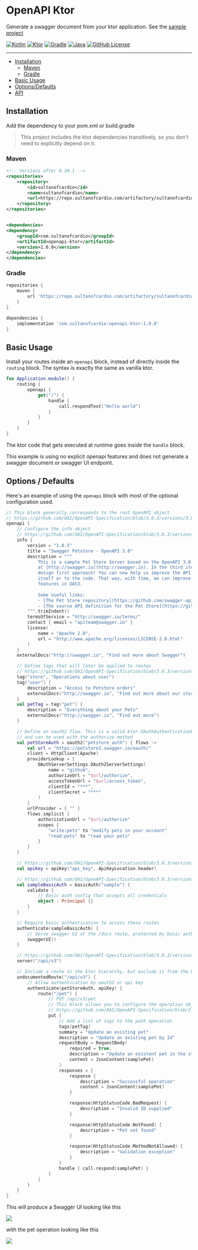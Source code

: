 # OpenAPI Ktor

Generate a swagger document from your ktor application. See the 
[sample project](https://github.com/sultanofcardio/openapi-ktor-sample)

[![Kotlin](https://img.shields.io/badge/kotlin-1.5.20-blue.svg?logo=kotlin)](http://kotlinlang.org)
[![Ktor](https://img.shields.io/badge/ktor-1.5.3-orange.svg)](https://ktor.io/)
[![Gradle](https://img.shields.io/badge/gradle-6.7-green.svg?logo=gradle)](http://kotlinlang.org)
[![Java](https://img.shields.io/badge/java-1.8-red.svg?logo=java)](http://kotlinlang.org)
[![GitHub License](https://img.shields.io/badge/license-Apache%20License%202.0-blue.svg?style=flat)](http://www.apache.org/licenses/LICENSE-2.0)

---

* [Installation](#installation)
    * [Maven](#maven)
    * [Gradle](#gradle)
* [Basic Usage](#basic-usage)
* [Options/Defaults](#options--defaults)
* [API]()

## Installation

Add the dependency to your pom.xml or build.gradle

> This project includes the ktor dependencies transitively, so you don't need
> to explicitly depend on it.

### Maven

```xml
<!-- Versions after 0.30.1 -->
<repositories>
    <repository>
        <id>sultanofcardio</id>
        <name>sultanofcardio</name>
        <url>https://repo.sultanofcardio.com/artifactory/sultanofcardio/</url>
    </repository>
</repositories>


<dependencies>
<dependency>
    <groupId>com.sultanofcardio</groupId>
    <artifactId>openapi-ktor</artifactId>
    <version>1.0.0</version>
</dependency>
</dependencies>
```

### Gradle

```groovy
repositories {
    maven {
        url 'https://repo.sultanofcardio.com/artifactory/sultanofcardio'
    }
}

dependencies {
    implementation 'com.sultanofcardio:openapi-ktor:1.0.0'
}
```

## Basic Usage

Install your routes inside an `openapi` block, instead of directly inside the
`routing` block. The syntax is exactly the same as vanilla ktor.

```kotlin
fun Application.module() {
    routing {
        openapi {
            get("/") {
                handle {
                    call.respondText("Hello world")
                }
            }
        }
    }
}
```

The ktor code that gets executed at runtime goes inside the `handle` block.

This example is using no explicit openapi features and does not generate a swagger document or swagger UI endpoint.

## Options / Defaults

Here's an example of using the `openapi` block with most of the optional configuration used.

```kotlin
// This block generally corresponds to the root OpenAPI object
// https://github.com/OAI/OpenAPI-Specification/blob/3.0.3/versions/3.0.3.md#oasObject
openapi {
    // Configure the info object
    // https://github.com/OAI/OpenAPI-Specification/blob/3.0.3/versions/3.0.3.md#infoObject
    info {
        version = "1.0.5"
        title = "Swagger Petstore - OpenAPI 3.0"
        description = """
            This is a sample Pet Store Server based on the OpenAPI 3.0 specification. You can find out more about Swagger 
            at [http://swagger.io](http://swagger.io). In the third iteration of the pet store, we've switched to the 
            design first approach! You can now help us improve the API whether it's by making changes to the definition 
            itself or to the code. That way, with time, we can improve the API in general, and expose some of the new 
            features in OAS3.
            
            Some useful links:
            - [The Pet Store repository](https://github.com/swagger-api/swagger-petstore)
            - [The source API definition for the Pet Store](https://github.com/swagger-api/swagger-petstore/blob/master/src/main/resources/openapi.yaml)
        """.trimIndent()
        termsOfService = "http://swagger.io/terms/"
        contact { email = "apiteam@swagger.io" }
        license(
            name = "Apache 2.0",
            url = "http://www.apache.org/licenses/LICENSE-2.0.html"
        )
    }
    externalDocs("http://swagger.io", "Find out more about Swagger")

    // Define tags that will later be applied to routes
    // https://github.com/OAI/OpenAPI-Specification/blob/3.0.3/versions/3.0.3.md#tag-object
    tag("store", "Operations about user")
    tag("user") {
        description = "Access to Petstore orders"
        externalDocs("http://swagger.io", "Find out more about our store")
    }
    val petTag = tag("pet") {
        description = "Everything about your Pets"
        externalDocs("http://swagger.io", "Find out more")
    }

    // Define an oauth2 flow. This is a valid ktor OAuthAuthenticationProvider configuration block
    // and can be used with the authorize method
    val petStoreAuth = oauth2("petstore_auth") { flows ->
        val url = "https://petstore3.swagger.io/oauth/"
        client = HttpClient(Apache)
        providerLookup = {
            OAuthServerSettings.OAuth2ServerSettings(
                name = "github",
                authorizeUrl = "$url/authorize",
                accessTokenUrl = "$url/access_token",
                clientId = "***",
                clientSecret = "***"
            )
        }
        urlProvider = { "" }
        flows.implicit {
            authorizationUrl = "$url/authorize"
            scopes {
                "write:pets" to "modify pets in your account"
                "read:pets" to "read your pets"
            }
        }
    }

    // https://github.com/OAI/OpenAPI-Specification/blob/3.0.3/versions/3.0.3.md#api-key-sample
    val apiKey = apiKey("api_key", ApiKeyLocation.header)

    // https://github.com/OAI/OpenAPI-Specification/blob/3.0.3/versions/3.0.3.md#basic-authentication-sample
    val sampleBasicAuth = basicAuth("sample") {
        validate {
            // Basic auth config that accepts all credentials
            object : Principal {}
        }
    }

    // Require basic authentication to access these routes
    authenticate(sampleBasicAuth) {
        // Serve swagger UI at the /docs route, protected by basic auth
        swaggerUI()
    }

    // https://github.com/OAI/OpenAPI-Specification/blob/3.0.3/versions/3.0.3.md#server-object
    server("/api/v3")

    // Include a route in the ktor hierarchy, but exclude it from the OpenAPI docs
    undocumentedRoute("/api/v3") {
        // Allow authentication by oauth2 or api key
        authenticate(petStoreAuth, apiKey) {
            route("/pet") {
                // PUT /api/v3/pet
                // This block allows you to configure the operation object
                // https://github.com/OAI/OpenAPI-Specification/blob/3.0.3/versions/3.0.3.md#operationObject
                put {
                    // Add a list of tags to the path operation
                    tags(petTag)
                    summary = "Update an existing pet"
                    description = "Update an existing pet by Id"
                    requestBody = RequestBody(
                        required = true,
                        description = "Update an existent pet in the store",
                        content = JsonContent(samplePet)
                    )
                    responses = {
                        response {
                            description = "Successful operation"
                            content = JsonContent(samplePet)
                        }

                        response(HttpStatusCode.BadRequest) {
                            description = "Invalid ID supplied"
                        }

                        response(HttpStatusCode.NotFound) {
                            description = "Pet not found"
                        }

                        response(HttpStatusCode.MethodNotAllowed) {
                            description = "Validation exception"
                        }
                    }
                    handle { call.respond(samplePet) }
                }
            }
        }
    }
}
```

This will produce a Swagger UI looking like this

![](img/sample-swaggerui.png)

with the pet operation looking like this

![](img/sample-operation.png)
